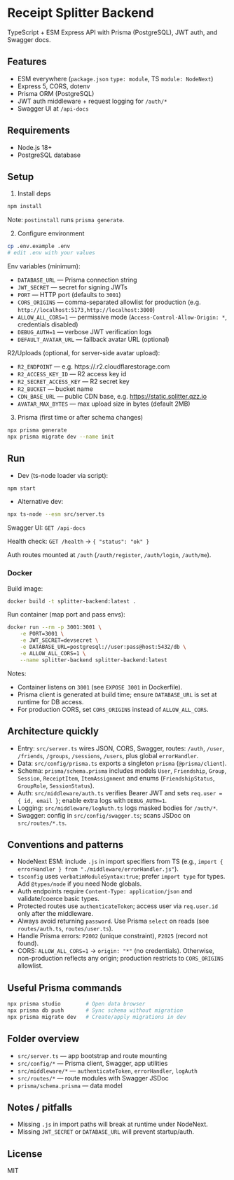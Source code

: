 # Receipt Splitter Backend

TypeScript + ESM Express API with Prisma (PostgreSQL), JWT auth, and Swagger docs.

## Features

- ESM everywhere (`package.json` `type: module`, TS `module: NodeNext`)
- Express 5, CORS, dotenv
- Prisma ORM (PostgreSQL)
- JWT auth middleware + request logging for `/auth/*`
- Swagger UI at `/api-docs`

## Requirements

- Node.js 18+
- PostgreSQL database

## Setup

1. Install deps

```bash
npm install
```

Note: `postinstall` runs `prisma generate`.

2. Configure environment

```bash
cp .env.example .env
# edit .env with your values
```

Env variables (minimum):

- `DATABASE_URL` — Prisma connection string
- `JWT_SECRET` — secret for signing JWTs
- `PORT` — HTTP port (defaults to `3001`)
- `CORS_ORIGINS` — comma-separated allowlist for production (e.g. `http://localhost:5173,http://localhost:3000`)
- `ALLOW_ALL_CORS=1` — permissive mode (`Access-Control-Allow-Origin: *`, credentials disabled)
- `DEBUG_AUTH=1` — verbose JWT verification logs
- `DEFAULT_AVATAR_URL` — fallback avatar URL (optional)

R2/Uploads (optional, for server-side avatar upload):

- `R2_ENDPOINT` — e.g. https://<accountid>.r2.cloudflarestorage.com
- `R2_ACCESS_KEY_ID` — R2 access key id
- `R2_SECRET_ACCESS_KEY` — R2 secret key
- `R2_BUCKET` — bucket name
- `CDN_BASE_URL` — public CDN base, e.g. https://static.splitter.qzz.io
- `AVATAR_MAX_BYTES` — max upload size in bytes (default 2MB)

3. Prisma (first time or after schema changes)

```bash
npx prisma generate
npx prisma migrate dev --name init
```

## Run

- Dev (ts-node loader via script):

```bash
npm start
```

- Alternative dev:

```bash
npx ts-node --esm src/server.ts
```

Swagger UI: `GET /api-docs`

Health check: `GET /health` → `{ "status": "ok" }`

Auth routes mounted at `/auth` (`/auth/register`, `/auth/login`, `/auth/me`).

### Docker

Build image:

```bash
docker build -t splitter-backend:latest .
```

Run container (map port and pass envs):

```bash
docker run --rm -p 3001:3001 \
	-e PORT=3001 \
	-e JWT_SECRET=devsecret \
	-e DATABASE_URL=postgresql://user:pass@host:5432/db \
	-e ALLOW_ALL_CORS=1 \
	--name splitter-backend splitter-backend:latest
```

Notes:

- Container listens on `3001` (see `EXPOSE 3001` in Dockerfile).
- Prisma client is generated at build time; ensure `DATABASE_URL` is set at runtime for DB access.
- For production CORS, set `CORS_ORIGINS` instead of `ALLOW_ALL_CORS`.

## Architecture quickly

- Entry: `src/server.ts` wires JSON, CORS, Swagger, routes: `/auth`, `/user`, `/friends`, `/groups`, `/sessions`, `/users`, plus global `errorHandler`.
- Data: `src/config/prisma.ts` exports a singleton `prisma` (`@prisma/client`).
- Schema: `prisma/schema.prisma` includes models `User`, `Friendship`, `Group`, `Session`, `ReceiptItem`, `ItemAssignment` and enums (`FriendshipStatus`, `GroupRole`, `SessionStatus`).
- Auth: `src/middleware/auth.ts` verifies Bearer JWT and sets `req.user = { id, email }`; enable extra logs with `DEBUG_AUTH=1`.
- Logging: `src/middleware/logAuth.ts` logs masked bodies for `/auth/*`.
- Swagger: config in `src/config/swagger.ts`; scans JSDoc on `src/routes/*.ts`.

## Conventions and patterns

- NodeNext ESM: include `.js` in import specifiers from TS (e.g., `import { errorHandler } from "./middleware/errorHandler.js"`).
- `tsconfig` uses `verbatimModuleSyntax:true`; prefer `import type` for types. Add `@types/node` if you need Node globals.
- Auth endpoints require `Content-Type: application/json` and validate/coerce basic types.
- Protected routes use `authenticateToken`; access user via `req.user.id` only after the middleware.
- Always avoid returning `password`. Use Prisma `select` on reads (see `routes/auth.ts`, `routes/user.ts`).
- Handle Prisma errors: `P2002` (unique constraint), `P2025` (record not found).
- CORS: `ALLOW_ALL_CORS=1` → `origin: "*"` (no credentials). Otherwise, non-production reflects any origin; production restricts to `CORS_ORIGINS` allowlist.

## Useful Prisma commands

```bash
npx prisma studio        # Open data browser
npx prisma db push       # Sync schema without migration
npx prisma migrate dev   # Create/apply migrations in dev
```

## Folder overview

- `src/server.ts` — app bootstrap and route mounting
- `src/config/*` — Prisma client, Swagger, app utilities
- `src/middleware/*` — `authenticateToken`, `errorHandler`, `logAuth`
- `src/routes/*` — route modules with Swagger JSDoc
- `prisma/schema.prisma` — data model

## Notes / pitfalls

- Missing `.js` in import paths will break at runtime under NodeNext.
- Missing `JWT_SECRET` or `DATABASE_URL` will prevent startup/auth.

## License

MIT
